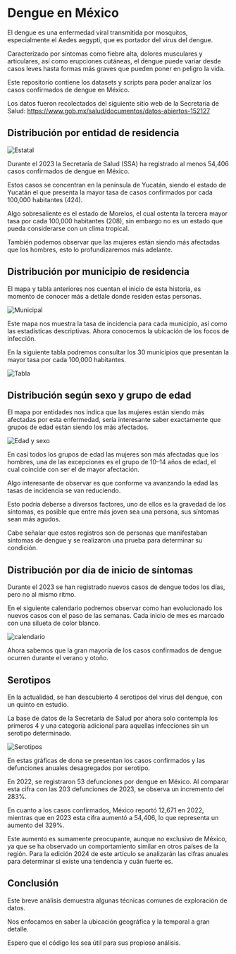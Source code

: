 # Dengue en México

El dengue es una enfermedad viral transmitida por mosquitos, especialmente el Aedes aegypti, que es portador del virus del dengue.

Caracterizado por síntomas como fiebre alta, dolores musculares y articulares, así como erupciones cutáneas, el dengue puede variar desde casos leves hasta formas más graves que pueden poner en peligro la vida.

Este repositorio contiene los datasets y scripts para poder analizar los casos confirmados de dengue en México.

Los datos fueron recolectados del siguiente sitio web de la Secretaría de Salud:
https://www.gob.mx/salud/documentos/datos-abiertos-152127

## Distribución por entidad de residencia

![Estatal](./imgs/estatal_2023.png)

Durante el 2023 la Secretaría de Salud (SSA) ha registrado al menos 54,406 casos confirmados de dengue en México.

Estos casos se concentran en la península de Yucatán, siendo el estado de Yucatán el que presenta la mayor tasa de casos confirmados por cada 100,000 habitantes (424).

Algo sobresaliente es el estado de Morelos, el cual ostenta la tercera mayor tasa por cada 100,000 habitantes (208), sin embargo no es un estado que pueda considerarse con un clima tropical.

También podemos observar que las mujeres están siendo más afectadas que los hombres, esto lo profundizaremos más adelante.

## Distribución por municipio de residencia

El mapa y tabla anteriores nos cuentan el inicio de esta historia, es momento de conocer más a detlale donde residen estas personas.

![Municipal](./imgs/municipal_2023.png)

Este mapa nos muestra la tasa de incidencia para cada municipio, así como las estadísticas descriptivas.
Ahora conocemos la ubicación de los focos de infección.

En la siguiente tabla podremos consultar los 30 municipios que presentan la mayor tasa por cada 100,000 habitantes.

![Tabla](./imgs/tabla_tasa.png)

## Distribución según sexo y grupo de edad

El mapa por entidades nos indica que las mujeres están siendo más afectadas por esta enfermedad, sería interesante saber exactamente que grupos de edad están siendo los más afectados.

![Edad y sexo](./imgs//edades_2023.png)

En casi todos los grupos de edad las mujeres son más afectadas que los hombres, una de las excepciones es el grupo de 10–14 años de edad, el cual coincide con ser el de mayor afectación.

Algo interesante de observar es que conforme va avanzando la edad las tasas de incidencia se van reduciendo.

Esto podría deberse a diversos factores, uno de ellos es la gravedad de los síntomas, es posible que entre más joven sea una persona, sus síntomas sean más agudos.

Cabe señalar que estos registros son de personas que manifestaban síntomas de dengue y se realizaron una prueba para determinar su condición.

## Distribución por día de inicio de síntomas

Durante el 2023 se han registrado nuevos casos de dengue todos los días, pero no al mismo ritmo.

En el siguiente calendario podremos observar como han evolucionado los nuevos casos con el paso de las semanas. Cada inicio de mes es marcado con una silueta de color blanco.

![calendario](./imgs/calendario_2023.png)

Ahora sabemos que la gran mayoría de los casos confirmados de dengue ocurren durante el verano y otoño.

## Serotipos

En la actualidad, se han descubierto 4 serotipos del virus del dengue, con un quinto en estudio.

La base de datos de la Secretaría de Salud por ahora solo contempla los primeros 4 y una categoría adicional para aquellas infecciones sin un serotipo determinado.

![Serotipos](./imgs/serotipos_2023.png)

En estas gráficas de dona se presentan los casos confirmados y las defunciones anuales desagregados por serotipo.

En 2022, se registraron 53 defunciones por dengue en México. Al comparar esta cifra con las 203 defunciones de 2023, se observa un incremento del 283%.

En cuanto a los casos confirmados, México reportó 12,671 en 2022, mientras que en 2023 esta cifra aumentó a 54,406, lo que representa un aumento del 329%.

Este aumento es sumamente preocupante, aunque no exclusivo de México, ya que se ha observado un comportamiento similar en otros países de la región. Para la edición 2024 de este artículo se analizarán las cifras anuales para determinar si existe una tendencia y cuán fuerte es.

## Conclusión

Este breve análisis demuestra algunas técnicas comunes de exploración de datos.

Nos enfocamos en saber la ubicación geográfica y la temporal a gran detalle.

Espero que el código les sea útil para sus propioso análisis.
